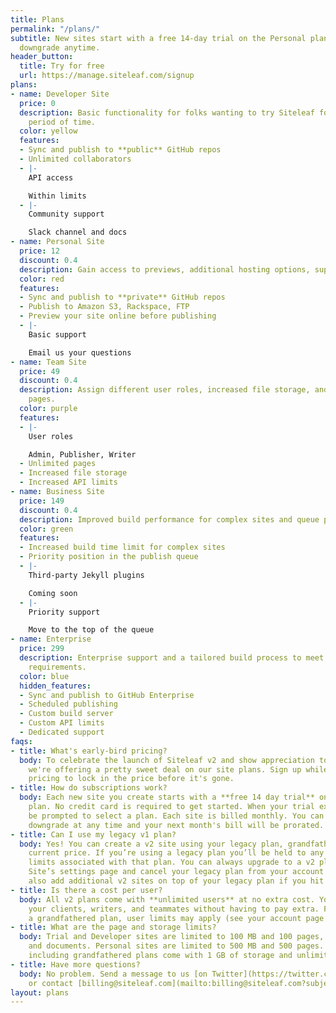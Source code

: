 ```yaml
---
title: Plans
permalink: "/plans/"
subtitle: New sites start with a free 14-day trial on the Personal plan. Upgrade or
  downgrade anytime.
header_button:
  title: Try for free
  url: https://manage.siteleaf.com/signup
plans:
- name: Developer Site
  price: 0
  description: Basic functionality for folks wanting to try Siteleaf for an unlimited
    period of time.
  color: yellow
  features:
  - Sync and publish to **public** GitHub repos
  - Unlimited collaborators
  - |-
    API access

    Within limits
  - |-
    Community support

    Slack channel and docs
- name: Personal Site
  price: 12
  discount: 0.4
  description: Gain access to previews, additional hosting options, support, and more.
  color: red
  features:
  - Sync and publish to **private** GitHub repos
  - Publish to Amazon S3, Rackspace, FTP
  - Preview your site online before publishing
  - |-
    Basic support

    Email us your questions
- name: Team Site
  price: 49
  discount: 0.4
  description: Assign different user roles, increased file storage, and unlimited
    pages.
  color: purple
  features:
  - |-
    User roles

    Admin, Publisher, Writer
  - Unlimited pages
  - Increased file storage
  - Increased API limits
- name: Business Site
  price: 149
  discount: 0.4
  description: Improved build performance for complex sites and queue priority.
  color: green
  features:
  - Increased build time limit for complex sites
  - Priority position in the publish queue
  - |-
    Third-party Jekyll plugins

    Coming soon
  - |-
    Priority support

    Move to the top of the queue
- name: Enterprise
  price: 299
  description: Enterprise support and a tailored build process to meet your site’s
    requirements.
  color: blue
  hidden_features:
  - Sync and publish to GitHub Enterprise
  - Scheduled publishing
  - Custom build server
  - Custom API limits
  - Dedicated support
faqs:
- title: What's early-bird pricing?
  body: To celebrate the launch of Siteleaf v2 and show appreciation to early adopters,
    we're offering a pretty sweet deal on our site plans. Sign up while we have early-bird
    pricing to lock in the price before it's gone.
- title: How do subscriptions work?
  body: Each new site you create starts with a **free 14 day trial** on the Personal
    plan. No credit card is required to get started. When your trial expires, you'll
    be prompted to select a plan. Each site is billed monthly. You can upgrade or
    downgrade at any time and your next month's bill will be prorated.
- title: Can I use my legacy v1 plan?
  body: Yes! You can create a v2 site using your legacy plan, grandfathered at its
    current price. If you’re using a legacy plan you’ll be held to any user and site
    limits associated with that plan. You can always upgrade to a v2 plan from your
    Site’s settings page and cancel your legacy plan from your account page. You can
    also add additional v2 sites on top of your legacy plan if you hit your limit.
- title: Is there a cost per user?
  body: All v2 plans come with **unlimited users** at no extra cost. You can invite
    your clients, writers, and teammates without having to pay extra. For those on
    a grandfathered plan, user limits may apply (see your account page for details).
- title: What are the page and storage limits?
  body: Trial and Developer sites are limited to 100 MB and 100 pages, including posts
    and documents. Personal sites are limited to 500 MB and 500 pages. All other plans,
    including grandfathered plans come with 1 GB of storage and unlimited pages.
- title: Have more questions?
  body: No problem. Send a message to us [on Twitter](https://twitter.com/siteleaf)
    or contact [billing@siteleaf.com](mailto:billing@siteleaf.com?subject=Question%20about%20your%20plans).
layout: plans
---
```


